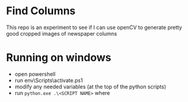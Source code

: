 # Find Columns
This repo is an experiment to see if I can use openCV to generate pretty good cropped images of newspaper columns

# Running on windows
* open powershell
* run env\Scripts\activate.ps1
* modify any needed variables (at the top of the python scripts)
* run `python.exe .\<SCRIPT NAME>` where <SCRIPT NAME> is the name of the python script you want to run
* find the generated `.hocr` and `.txt` files that contain the OCR pulled from the found columns

# Process workflow for findText_usingFindContours.py
The idea behind this way of finding columns is to morph the image so that the columns of text become big white blobs that can be found using the built in method `findContours()`

* Stage 1
	* try and remove banner or long lines because when we morph the image it causes areas to connect that shouldn't and ruins the find contours step
		* we find the contours, and any that match a certain width and are in the "top" (can be adjusted) are used to blank out the image in that area.
* Stage 2 
	* we take the modified image from stage 1 and morph it to make the white areas (the text) grow in the Y axis. This will allow us to create big blobs that will tell use where the columns are
	* we find the contours  - this finds the big blobs that are white
	* we filter the contours to make sure they are the upper most contour in the hierarchy - this usually weeds out the sub contours but not always
	* We find the bounding box of that contour (because the column may be skewed slightly)
	* we filter the contours to make sure they meet minimum width and height
	* we then crop the image to the size of the bounding box WIDTH and the page height and write it out (due to jp2 no longer being supported we must write it as a tiff)
		* we do the full height because even if there are multiple paragraphs as long as they all match up it doesn't matter and the OCR from Tesseract should be good
* Stage 3
	* we then run Tesseract on the cropped image - because the image is only the columns, the text makes way more sense then when running it on the whole image
	
# Process workflow for findText_usingSums.py
The idea behind this way of finding columns is that each column of text is separated by some sort of white space. When an image is inverted, this whitespace becomes black which has a RGB value of 0. If we then sum up every pixel in each column together, the columns that have low values are mostly whitespace, and therefore are most likely to be the edges of the column. We invert those low values and then use the build in `find_peaks()` to find those peaks.

* Stage 1
	* We convert the image to an inverted black and white image
	* We sum each column of the image - creating a 1 dimensional array with the total values
	* We multiple all the values in the array above by -4 to invert and exagerate the column totals. This transforms the minimums to maximums
	* Since now they are the maximums, we run `find_peaks()` to get the index of each column
* Stage 2
	* Now that we have the column indexes, we use them to generate the start and stop indexes of each column
	* Using the start and stop indexes, we crop the image and write it out (due to jp2 no longer being supported we must write it as a tiff)
		* we do the full height because even if there are multiple paragraphs as long as they all match up it doesn't matter and the OCR from Tesseract should be good
* Stage 3
	* we then run Tesseract on the cropped image - because the image is only the columns, the text makes way more sense then when running it on the whole image
	
## Future work
There is still work to be done after running these experimental scripts to futher generate better OCR for old newspapers
* Stage 3a
	* we merge the text together and output it as the text for the whole page
	* we format the text file so that chronam (or others) can use it?
	
* Stage 4a
	* review the cropped images from stage 2 to make sure they correctly identify the columns in the page and clean/regenerate them if they don't
	* use the reviewed/regenerated images to train a neural network AI to create the columns automatically
	
* Stage 4b
	* review the text output from stage 2 and fix any mistakes (very labor intensive. look into mechanical turk or crowd sourcing)
	* use the corrected text and the original image to help train a neural network AI to do OCR for newspapers